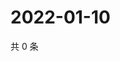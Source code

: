# 2022-01-10

共 0 条

<!-- BEGIN WEIBO -->
<!-- 最后更新时间 Mon Jan 10 2022 06:14:06 GMT+0800 (China Standard Time) -->

<!-- END WEIBO -->
